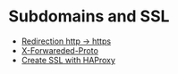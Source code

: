 # Subdomains and SSL

- [Redirection http -> https](https://www.haproxy.com/blog/redirect-http-to-https-with-haproxy/)
- [X-Forwareded-Proto](https://developer.mozilla.org/en-US/docs/Web/HTTP/Headers/X-Forwarded-Proto)
- [Create SSL with HAProxy](https://serversforhackers.com/c/letsencrypt-with-haproxy)
